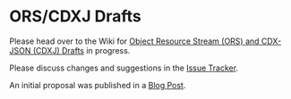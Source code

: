 # ORS/CDXJ Drafts

Please head over to the Wiki for [Object Resource Stream (ORS) and CDX-JSON (CDXJ) Drafts](https://github.com/oduwsdl/ORS/wiki) in progress.

Please discuss changes and suggestions in the [Issue Tracker](https://github.com/oduwsdl/ORS/issues).

An initial proposal was published in a [Blog Post](https://ws-dl.blogspot.com/2015/09/2015-09-10-cdxj-object-resource-stream.html).
